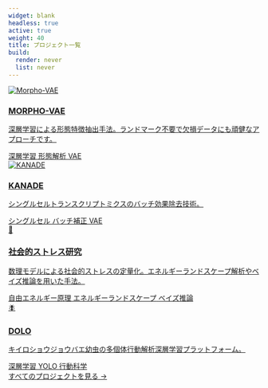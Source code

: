 ```yaml
---
widget: blank
headless: true
active: true
weight: 40
title: プロジェクト一覧
build:
  render: never
  list: never
---
```


<div id="projects"></div>

<div class="home-project-gallery">

<a class="home-project-item" href='{{< relref "project/_index.md" >}}#morphovae'>
  <div class="home-project-image">
    <img src="/images/projects/morpho-vae.jpg" alt="Morpho-VAE">
  </div>
  <div class="home-project-content">
    <h3>MORPHO-VAE</h3>
    <p>深層学習による形態特徴抽出手法。ランドマーク不要で欠損データにも頑健なアプローチです。</p>
    <div class="project-tags">
      <span class="tag">深層学習</span>
      <span class="tag">形態解析</span>
      <span class="tag">VAE</span>
    </div>
  </div>
</a>

<a class="home-project-item" href='{{< relref "project/_index.md" >}}#kanade'>
  <div class="home-project-image">
    <img src="/images/projects/kanade.png" alt="KANADE">
  </div>
  <div class="home-project-content">
    <h3>KANADE</h3>
    <p>シングルセルトランスクリプトミクスのバッチ効果除去技術。</p>
    <div class="project-tags">
      <span class="tag">シングルセル</span>
      <span class="tag">バッチ補正</span>
      <span class="tag">VAE</span>
    </div>
  </div>
</a>

<a class="home-project-item" href='{{< relref "project/_index.md" >}}#stress'>
  <div class="home-project-image">
    <div class="placeholder-image">
      <div class="icon">🧠</div>
    </div>
  </div>
  <div class="home-project-content">
    <h3>社会的ストレス研究</h3>
    <p>数理モデルによる社会的ストレスの定量化。エネルギーランドスケープ解析やベイズ推論を用いた手法。</p>
    <div class="project-tags">
      <span class="tag">自由エネルギー原理</span>
      <span class="tag">エネルギーランドスケープ</span>
      <span class="tag">ベイズ推論</span>
    </div>
  </div>
</a>

<a class="home-project-item" href='{{< relref "project/_index.md" >}}#dolo'>
  <div class="home-project-image">
    <div class="placeholder-image">
      <div class="icon">🪰</div>
    </div>
  </div>
  <div class="home-project-content">
    <h3>DOLO</h3>
    <p>キイロショウジョウバエ幼虫の多個体行動解析深層学習プラットフォーム。</p>
    <div class="project-tags">
      <span class="tag">深層学習</span>
      <span class="tag">YOLO</span>
      <span class="tag">行動科学</span>
    </div>
  </div>
</a>

</div>

<div class="view-all-projects">
  <a href='{{< relref "project/_index.md" >}}'>すべてのプロジェクトを見る →</a>
</div>